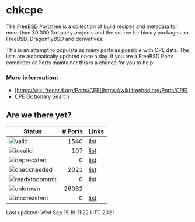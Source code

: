 # chkcpe

The [FreeBSD Portstree](https://cgit.freebsd.org/ports) is a collection of build recipes
and metadata for more than 30.000 3rd party projects and the source for binary packages on
FreeBSD, DragonflyBSD and derivatives.

This is an attempt to populate as many ports as possible with CPE data. The lists are
automatically updated once a day. If you are a FreeBSD Ports committer or Ports maintainer
this is a chance for you to help!

### More information:
* [https://wiki.freebsd.org/Ports/CPE](https://wiki.freebsd.org/Ports/CPE)
* [CPE Dictionary Search](http://web.nvd.nist.gov/view/cpe/search)


## Are we there yet?

| Status                                                              | # Ports          | Links                                                      |
| --------------------------------------------------------------------| ---------------: | ---------------------------------------------------------- |
| ![valid](https://img.shields.io/badge/valid-brightgreen)            | 1540         | [list](https://github.com/decke/chkcpe/wiki/valid)         |
| ![invalid](https://img.shields.io/badge/invalid-red)                | 107       | [list](https://github.com/decke/chkcpe/wiki/invalid)       |
| ![deprecated](https://img.shields.io/badge/deprecated-red)          | 0    | [list](https://github.com/decke/chkcpe/wiki/deprecated)    |
| ![checkneeded](https://img.shields.io/badge/checkneeded-orange)     | 2021   | [list](https://github.com/decke/chkcpe/wiki/checkneeded)   |
| ![readytocommit](https://img.shields.io/badge/readytocommit-orange) | 0 | [list](https://github.com/decke/chkcpe/wiki/readytocommit) |
| ![unknown](https://img.shields.io/badge/unknown-grey)               | 26062       | |
| ![inconsistent](https://img.shields.io/badge/inconsistent-grey)     | 0  | [list](https://github.com/decke/chkcpe/wiki/inconsistent)  |

Last updated: Wed Sep 15 19:11:22 UTC 2021
